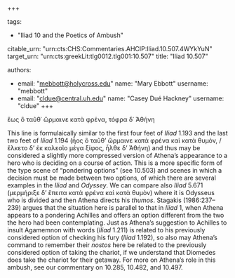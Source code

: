 +++

tags:
- "Iliad 10 and the Poetics of Ambush"

citable_urn: "urn:cts:CHS:Commentaries.AHCIP:Iliad.10.507.4WYkYuN"
target_urn: "urn:cts:greekLit:tlg0012.tlg001:10.507"
title: "Iliad 10.507"

authors:
- email: "mebbott@holycross.edu"
  name: "Mary Ebbott"
  username: "mebbott"
- email: "cldue@central.uh.edu"
  name: "Casey Dué Hackney"
  username: "cldue"
+++

<p>ἕως ὃ ταῦθ᾽ ὥρμαινε κατὰ φρένα, τόφρα δ᾽ Ἀθήνη</p><p>This line is formulaically similar to the first four feet of <em>Iliad</em> 1.193 and the last two feet of <em>Iliad</em> 1.194 (ἧος ὃ ταῦθ’ ὥρμαινε κατὰ φρένα καὶ κατὰ θυμόν, / ἕλκετο δ’ ἐκ κολεοῖο μέγα ξίφος, ἦλθε δ’ Ἀθήνη) and thus may be considered a slightly more compressed version of Athena’s appearance to a hero who is deciding on a course of action. This is a more specific form of the type scene of “pondering options” (see 10.503) and scenes in which a decision must be made between two options, of which there are several examples in the <em>Iliad</em> and <em>Odyssey</em>. We can compare also <em>Iliad</em> 5.671 (μερμήριξε δ’ ἔπειτα κατὰ φρένα καὶ κατὰ θυμὸν) where it is Odysseus who is divided and then Athena directs his <em>thumos</em>. Stagakis (1986:237–239) argues that the situation here is parallel to that in <em>Iliad</em> 1, when Athena appears to a pondering Achilles and offers an option different from the two the hero had been contemplating. Just as Athena’s suggestion to Achilles to insult Agamemnon with words (<em>Iliad</em> 1.211) is related to his previously considered option of checking his fury (<em>Iliad</em> 1.192), so also may Athena’s command to remember their <em>nostos</em> here be related to the previously considered option of taking the chariot, if we understand that Diomedes does take the chariot for their getaway. For more on Athena’s role in this ambush, see our commentary on 10.285, 10.482, and 10.497.  </p>